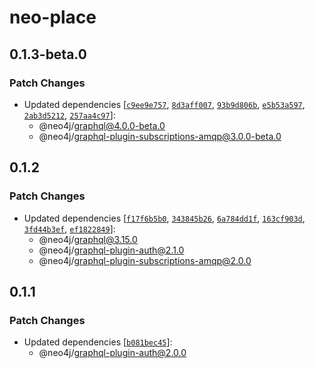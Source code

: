 # neo-place

## 0.1.3-beta.0

### Patch Changes

-   Updated dependencies [[`c9ee9e757`](https://github.com/neo4j/graphql/commit/c9ee9e757427f512950ec58aad7e30923b297a05), [`8d3aff007`](https://github.com/neo4j/graphql/commit/8d3aff007c0d5428313cef23602e9a4ef5ef3792), [`93b9d806b`](https://github.com/neo4j/graphql/commit/93b9d806b12c79dae7491b901378acf9d43f1c06), [`e5b53a597`](https://github.com/neo4j/graphql/commit/e5b53a5976a2880e0efdecddcddcfb427015c823), [`2ab3d5212`](https://github.com/neo4j/graphql/commit/2ab3d521277d66afd7acaea00aa56d44f10480bd), [`257aa4c97`](https://github.com/neo4j/graphql/commit/257aa4c97a0d367063725dff703fdd30f0f8ecb5)]:
    -   @neo4j/graphql@4.0.0-beta.0
    -   @neo4j/graphql-plugin-subscriptions-amqp@3.0.0-beta.0

## 0.1.2

### Patch Changes

-   Updated dependencies [[`f17f6b5b0`](https://github.com/neo4j/graphql/commit/f17f6b5b0259d26cf207a340be027b6c20ec2b81), [`343845b26`](https://github.com/neo4j/graphql/commit/343845b26b577f0126dd3d7f2c070c5d0d1e3bf3), [`6a784dd1f`](https://github.com/neo4j/graphql/commit/6a784dd1ffbaa8c901e04b67f62590545bdd4f5d), [`163cf903d`](https://github.com/neo4j/graphql/commit/163cf903d375222b8455733d7f6a45ae831dea25), [`3fd44b3ef`](https://github.com/neo4j/graphql/commit/3fd44b3ef08d6eebec3cb1dd51111af8bf4e9fb2), [`ef1822849`](https://github.com/neo4j/graphql/commit/ef182284930c8444c7205e2bc398ef17481e6279)]:
    -   @neo4j/graphql@3.15.0
    -   @neo4j/graphql-plugin-auth@2.1.0
    -   @neo4j/graphql-plugin-subscriptions-amqp@2.0.0

## 0.1.1

### Patch Changes

-   Updated dependencies [[`b081bec45`](https://github.com/neo4j/graphql/commit/b081bec4543abc3c66adf5588933632588cb0ce2)]:
    -   @neo4j/graphql-plugin-auth@2.0.0
